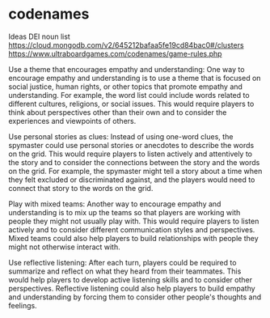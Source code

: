 # codenames

Ideas
DEI noun list
https://cloud.mongodb.com/v2/645212bafaa5fe19cd84bac0#/clusters
https://www.ultraboardgames.com/codenames/game-rules.php


Use a theme that encourages empathy and understanding: One way to encourage empathy and understanding is to use a theme that is focused on social justice, human rights, or other topics that promote empathy and understanding. For example, the word list could include words related to different cultures, religions, or social issues. This would require players to think about perspectives other than their own and to consider the experiences and viewpoints of others.

Use personal stories as clues: Instead of using one-word clues, the spymaster could use personal stories or anecdotes to describe the words on the grid. This would require players to listen actively and attentively to the story and to consider the connections between the story and the words on the grid. For example, the spymaster might tell a story about a time when they felt excluded or discriminated against, and the players would need to connect that story to the words on the grid.

Play with mixed teams: Another way to encourage empathy and understanding is to mix up the teams so that players are working with people they might not usually play with. This would require players to listen actively and to consider different communication styles and perspectives. Mixed teams could also help players to build relationships with people they might not otherwise interact with.

Use reflective listening: After each turn, players could be required to summarize and reflect on what they heard from their teammates. This would help players to develop active listening skills and to consider other perspectives. Reflective listening could also help players to build empathy and understanding by forcing them to consider other people's thoughts and feelings.
